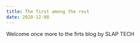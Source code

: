 ```yaml
---
title: The first among the rest
date: 2020-12-08
---
```


Welcome once more to the firts blog by SLAP TECH
